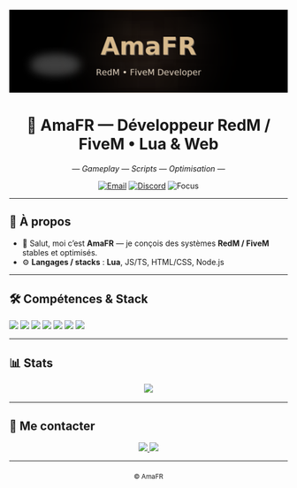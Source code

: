 <!-- Banner -->
<p align="center">
  <img src="https://raw.githubusercontent.com/AmaFR/AmaFR/main/assets/githubB.png" alt="AmaFR Banner" />
</p>

<h1 align="center">🧩 AmaFR — Développeur RedM / FiveM • Lua & Web</h1>

<p align="center">
  <em> — Gameplay — Scripts — Optimisation — </em>
</p>

<!-- Badges -->
<p align="center">
  <a href="mailto:contact@exemple.com"><img alt="Email" src="https://img.shields.io/badge/Email-Contact-0b0b0b?style=for-the-badge&logo=gmail&logoColor=white"></a>
  <a href="https://discord.gg/AmaFR"><img alt="Discord" src="https://img.shields.io/badge/Discord-Me%20contacter-101010?style=for-the-badge&logo=discord&logoColor=8ab4ff"></a>
  <img alt="Focus" src="https://img.shields.io/badge/Focus-RedM%20%7C%20FiveM-111?style=for-the-badge">
</p>

---

## 🧠 À propos
- 👋 Salut, moi c’est **AmaFR** — je conçois des systèmes **RedM / FiveM** stables et optimisés.  
- ⚙️ **Langages / stacks** : **Lua**, JS/TS, HTML/CSS, Node.js  
---

## 🛠️ Compétences & Stack
<p>
  <img src="https://img.shields.io/badge/Lua-0b0b0b?style=for-the-badge&logo=lua&logoColor=6aa4ff" />
  <img src="https://img.shields.io/badge/JavaScript-111?style=for-the-badge&logo=javascript&logoColor=f7e018" />
  <img src="https://img.shields.io/badge/TypeScript-0b0b0b?style=for-the-badge&logo=typescript&logoColor=2f74c0" />
  <img src="https://img.shields.io/badge/HTML5-111?style=for-the-badge&logo=html5&logoColor=E34F26" />
  <img src="https://img.shields.io/badge/CSS3-0b0b0b?style=for-the-badge&logo=css3&logoColor=1572B6" />
  <img src="https://img.shields.io/badge/Node.js-111?style=for-the-badge&logo=nodedotjs&logoColor=5fa04e" />
  <img src="https://img.shields.io/badge/MySQL-0b0b0b?style=for-the-badge&logo=mysql&logoColor=white" />
</p>

---

## 📊 Stats
<p align="center">
  <img height="165" src="https://github-readme-stats.vercel.app/api?username=AmaFR&show_icons=true&theme=radical&hide_title=true&bg_color=0D1117&title_color=58A6FF&text_color=9fadc3&icon_color=58A6FF" />
</p>

---

## 🤝 Me contacter
<p align="center">
  <a href="soon">
    <img src="https://img.shields.io/badge/📩-Email-0d0d0d?style=for-the-badge" />
  </a>
  <a href="https://discord.gg/AmaFR">
    <img src="https://img.shields.io/badge/💬-Discord-0d0d0d?style=for-the-badge" />
  </a>
</p>

---

<p align="center">
  <sub> © AmaFR</sub>
</p>

